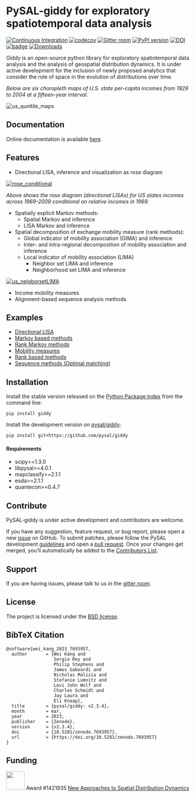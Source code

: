 PySAL-giddy for exploratory spatiotemporal data analysis
============================================

[![Continuous Integration](https://github.com/pysal/giddy/actions/workflows/tests.yml/badge.svg)](https://github.com/pysal/giddy/actions/workflows/tests.yml)
[![codecov](https://codecov.io/gh/pysal/giddy/branch/main/graph/badge.svg)](https://codecov.io/gh/pysal/giddy)
[![Gitter room](https://badges.gitter.im/pysal/giddy.svg)](https://gitter.im/pysal/giddy)
[![PyPI version](https://badge.fury.io/py/giddy.svg)](https://badge.fury.io/py/giddy)
[![DOI](https://zenodo.org/badge/DOI/10.5281/zenodo.1322825.svg)](https://doi.org/10.5281/zenodo.1322825)
[![badge](https://mybinder.org/badge_logo.svg)](https://mybinder.org/v2/gh/pysal/giddy/main)
[![Downloads](https://static.pepy.tech/badge/giddy)](https://pepy.tech/project/giddy)

Giddy is an open-source python library for exploratory spatiotemporal data analysis and the analysis of geospatial distribution dynamics. It is under active development for the inclusion of newly proposed analytics that consider the role of space in the evolution of distributions over time.

*Below are six choropleth maps of U.S. state per-capita incomes from 1929 to 2004 at a fifteen-year interval.*

![us_qunitile_maps](figs/us_qunitile_maps.png)

Documentation
--------------------

Online documentation is available [here](http://pysal.org/giddy/).


Features
------------

- Directional LISA, inference and visualization as rose diagram

[![rose_conditional](figs/rose_conditional.png)](notebooks/DirectionalLISA.ipynb)

*Above shows the rose diagram (directional LISAs) for US states incomes across 1969-2009 conditional on relative incomes in 1969.*

- Spatially explicit Markov methods:
    - Spatial Markov and inference
    - LISA Markov and inference
- Spatial decomposition of exchange mobility measure (rank methods):
    - Global indicator of mobility association (GIMA) and inference
    - Inter- and intra-regional decomposition of mobility association and inference
    - Local indicator of mobility association (LIMA)
        - Neighbor set LIMA and inference
        - Neighborhood set LIMA and inference

[![us_neigborsetLIMA](figs/us_neigborsetLIMA.png)](notebooks/RankBasedMethods.ipynb)

- Income mobility measures
- Alignment-based sequence analysis methods


Examples
-------------

* [Directional LISA](notebooks/DirectionalLISA.ipynb)
* [Markov based methods](notebooks/MarkovBasedMethods.ipynb)
* [Rank Markov methods](notebooks/RankMarkov.ipynb)
* [Mobility measures](notebooks/MobilityMeasures.ipynb)
* [Rank based methods](notebooks/RankBasedMethods.ipynb)
* [Sequence methods (Optimal matching)](notebooks/Sequence.ipynb)

Installation
--------------

Install the stable version released on the [Python Package Index](https://pypi.org/project/giddy/) from the command line:

```
pip install giddy
```

Install the development version on [pysal/giddy](https://github.com/pysal/giddy):

```
pip install git+https://github.com/pysal/giddy
```

#### Requirements

- scipy>=1.3.0
- libpysal>=4.0.1
- mapclassify>=2.1.1
- esda>=2.1.1
- quantecon>=0.4.7

Contribute
--------------

PySAL-giddy is under active development and contributors are welcome.

If you have any suggestion, feature request, or bug report, please open a new [issue](https://github.com/pysal/giddy/issues) on GitHub. To submit patches, please follow the PySAL development [guidelines](https://github.com/pysal/pysal/wiki) and open a [pull request](https://github.com/pysal/giddy). Once your changes get merged, you’ll automatically be added to the [Contributors List](https://github.com/pysal/giddy/graphs/contributors).

Support
-----------

If you are having issues, please talk to us in the [gitter room](https://gitter.im/pysal/giddy).

License
----------

The project is licensed under the [BSD license](https://github.com/pysal/giddy/blob/main/LICENSE.txt).


BibTeX Citation
---------------------

```
@software{wei_kang_2023_7693957,
  author       = {Wei Kang and
                  Sergio Rey and
                  Philip Stephens and
                  James Gaboardi and
                  Nicholas Malizia and
                  Stefanie Lumnitz and
                  Levi John Wolf and
                  Charles Schmidt and
                  Jay Laura and
                  Eli Knaap},
  title        = {pysal/giddy: v2.3.4},
  month        = mar,
  year         = 2023,
  publisher    = {Zenodo},
  version      = {v2.3.4},
  doi          = {10.5281/zenodo.7693957},
  url          = {https://doi.org/10.5281/zenodo.7693957}
}
```

Funding
-----------

<img src="figs/nsf_logo.jpg" width="50"> Award #1421935 [New Approaches to Spatial Distribution Dynamics](https://www.nsf.gov/awardsearch/showAward?AWD_ID=1421935)
